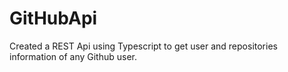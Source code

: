 # GitHubApi

Created a REST Api using Typescript to get user and repositories information of any Github user.
